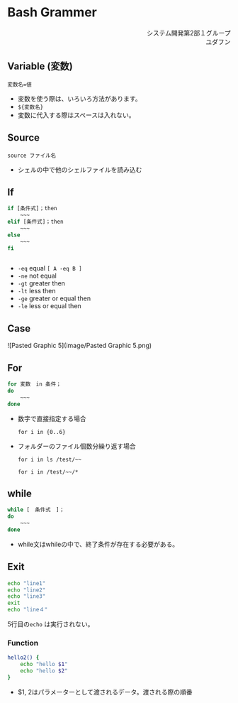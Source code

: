 # Bash Grammer

<div style="text-align: right">システム開発第2部１グループ</div>

<div style="text-align: right">ユダフン</div>

## Variable (変数)

`変数名=値`

- 変数を使う際は、いろいろ方法があります。
- `${変数名}`
- 変数に代入する際はスペースは入れない。

## Source

`source ファイル名`

- シェルの中で他のシェルファイルを読み込む

## If

```bash
if [条件式]；then
 	~~~
elif [条件式]；then
	~~~
else
	~~~
fi
 
```

- `-eq` equal `[ A -eq B ]`
- `-ne`  not equal
- `-gt`  greater then
- `-lt`  less then
- `-ge`  greater or equal then
- `-le`  less or equal then











## Case

![Pasted Graphic 5](image/Pasted Graphic 5.png)

## For

```bash
for 変数　in 条件；
do
	~~~
done
```

- 数字で直接指定する場合

  `for i in {0..6}`
  
- フォルダーのファイル個数分繰り返す場合

  `for i in ls /test/~~`

  `for i in /test/~~/*`



## while

```bash
while [　条件式　]；
do
	~~~
done
```

- while文はwhileの中で、終了条件が存在する必要がある。







## Exit

```bash
echo "line1"
echo "line2"
echo "line3"
exit
echo "line４"
```

5行目の`echo` は実行されない。

### Function

```bash
hello2() {
	echo "hello $1"
	echo "hello $2"
}
```

- $1, 2はパラメーターとして渡されるデータ。渡される際の順番
